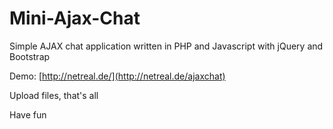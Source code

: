 # Mini-Ajax-Chat

Simple AJAX chat application written in PHP and Javascript with jQuery and Bootstrap

Demo:
[http://netreal.de/](http://netreal.de/ajaxchat)

Upload files, that's all

Have fun
